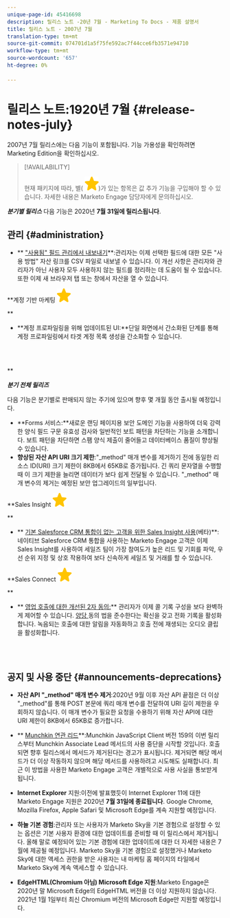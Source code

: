 ```yaml
---
unique-page-id: 45416698
description: 릴리스 노트 -20년 7월 - Marketing To Docs - 제품 설명서
title: 릴리스 노트 - 2007년 7월
translation-type: tm+mt
source-git-commit: 074701d1a5f75fe592ac7f44cce6fb3571e94710
workflow-type: tm+mt
source-wordcount: '657'
ht-degree: 0%

---
```



# 릴리스 노트:1920년 7월 {#release-notes-july}

2007년 7월 릴리스에는 다음 기능이 포함됩니다. 기능 가용성을 확인하려면 Marketing Edition을 확인하십시오.

>[!AVAILABILITY]
>
>
>현재 패키지에 따라, 별( ![(star)](assets/star-yellow.svg))가 있는 항목은 값 추가 기능을 구입해야 할 수 있습니다. 자세한 내용은 Marketo Engage 담당자에게 문의하십시오.

***분기별 릴리스*** 다음 기능은 2020년  **7월 31일에 릴리스됩니다**.

## 관리 {#administration}

* ** [&quot;사용됨&quot; 필드 관리에서 내보내기](https://docs.marketo.com/x/hAK1Ag)**:관리자는 이제 선택한 필드에 대한 모든 &quot;사용 방법&quot; 자산 링크를 CSV 파일로 내보낼 수 있습니다. 이 개선 사항은 관리자와 관리자가 아닌 사용자 모두 사용하지 않는 필드를 정리하는 데 도움이 될 수 있습니다. 또한 이제 새 브라우저 탭 또는 창에서 자산을 열 수 있습니다.

**계정 기반 마케팅 ![(스타)](assets/star-yellow.svg)

**

* **계정 프로파일링을 위해 업데이트된 UI:**단일 화면에서 간소화된 단계를 통해 계정 프로파일링에서 타겟 계정 목록 생성을 간소화할 수 있습니다.

<br> 

**

***분기 전체 릴리즈***

다음 기능은 분기별로 판매되지 않는 주기에 있으며 향후 몇 개월 동안 출시될 예정입니다.

* **Forms 서비스:**새로운 랜딩 페이지용 보안 도메인 기능을 사용하여 더욱 강력한 양식 필드 구문 유효성 검사와 일반적인 보트 패턴을 차단하는 기능을 소개합니다. 보트 패턴을 차단하면 스팸 양식 제출이 줄어들고 데이터베이스 품질이 향상될 수 있습니다.
* **향상된 자산 API URI 크기 제한**:&quot;_method&quot; 매개 변수를 제거하기 전에 동일한 리소스 ID(URI) 크기 제한이 8KB에서 65KB로 증가됩니다. 긴 쿼리 문자열을 수행할 때 이 크기 제한을 늘리면 데이터가 보다 쉽게 전달될 수 있습니다. &quot;_method&quot; 매개 변수의 제거는 예정된 보안 업그레이드의 일부입니다.

**Sales Insight ![(star)](assets/star-yellow.svg)

**

* ** [기본 Salesforce CRM 통합이 없는 고객을 위한 Sales Insight 사용](https://docs.marketo.com/x/pQK1Ag)(베타)**:네이티브 Salesforce CRM 통합을 사용하는 Marketo Engage 고객은 이제 Sales Insight를 사용하여 세일즈 팀이 가장 참여도가 높은 리드 및 기회를 파악, 우선 순위 지정 및 상호 작용하여 보다 신속하게 세일즈 및 거래를 할 수 있습니다.

**Sales Connect ![(star)](assets/star-yellow.svg)

**

* ** [영업 호출에 대한 개선된 2자 동의:](https://docs.marketo.com/x/dgC1Ag)** 관리자가 이제 콜 기록 구성을 보다 완벽하게 제어할 수 있습니다. [양당 ](https://docs.marketo.com/x/dAC1Ag) 동의 법을 준수한다는 확신을 갖고 전화 기록을 활성화합니다. 녹음되는 호출에 대한 알림을 자동화하고 호출 전에 재생되는 오디오 클립을 활성화합니다.

<br> 

## 공지 및 사용 중단 {#announcements-deprecations}

* **자산 API &quot;_method&quot; 매개 변수 제거**:2020년 9월 이후 자산 API 끝점은 더 이상 &quot;_method&quot;를 통해 POST 본문에 쿼리 매개 변수를 전달하여 URI 길이 제한을 우회하지 않습니다. 이 매개 변수가 필요한 요청을 수용하기 위해 자산 API에 대한 URI 제한이 8KB에서 65KB로 증가합니다.
* ** [Munchkin 연관 리드](https://developers.marketo.com/blog/deprecation-of-munchkin-associate-lead-method/)**:Munchkin JavaScript Client 버전 159의 이번 릴리스부터 Munchkin Associate Lead 메서드의 사용 중단을 시작할 것입니다. 호출되면 향후 릴리스에서 메서드가 제거된다는 경고가 표시됩니다. 제거되면 해당 메서드가 더 이상 작동하지 않으며 해당 메서드를 사용하려고 시도해도 실패합니다. 최근 이 방법을 사용한 Marketo Engage 고객은 개별적으로 사용 사실을 통보받게 됩니다.
* **Internet Explorer** 지원:이전에 발표했듯이 Internet Explorer 11에 대한 Marketo Engage 지원은 2020년 **7월 31일에 종료됩니다**. Google Chrome, Mozilla Firefox, Apple Safari 및 Microsoft Edge를 계속 지원할 예정입니다.

* **하늘 기본 경험**:관리자 또는 사용자가 Marketo Sky을 기본 경험으로 설정할 수 있는 옵션은 기본 사용자 환경에 대한 업데이트를 준비할 때 이 릴리스에서 제거됩니다. 올해 말로 예정되어 있는 기본 경험에 대한 업데이트에 대한 더 자세한 내용은 7월에 제공될 예정입니다. Marketo Sky을 기본 경험으로 설정했거나 Marketo Sky에 대한 액세스 권한을 받은 사용자는 내 마케팅 홈 페이지의 타일에서 Marketo Sky에 계속 액세스할 수 있습니다.
* **EdgeHTML(Chromium 아님) Microsoft Edge 지원**:Marketo Engage은 2020년 말 Microsoft Edge의 EdgeHTML 버전을 더 이상 지원하지 않습니다. 2021년 1월 1일부터 최신 Chromium 버전의 Microsoft Edge만 지원할 예정입니다.

